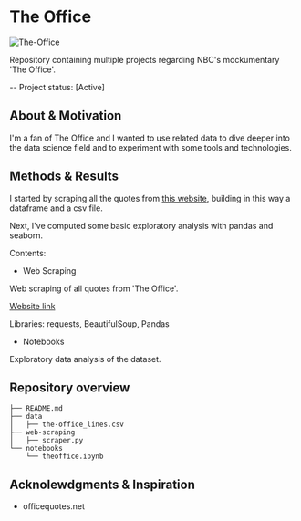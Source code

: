 # The Office

![The-Office](https://www.bardown.com/polopoly_fs/1.951196!/fileimage/httpImage/image.png_gen/derivatives/landscape_620/michael-scott.png)

Repository containing multiple projects regarding NBC's mockumentary 'The Office'.

-- Project status: [Active]

## About & Motivation

I'm a fan of The Office and I wanted to use related data to dive deeper into the data science field and to experiment with some tools and technologies.

## Methods & Results

<!-- (Provide more detailed overview of the project. Talk a bit about your data sources and what questions and hypothesis you are exploring. What specific data analysis/visualization and modelling work are you using to solve the problem? What blockers and challenges are you facing? Feel free to number or bullet point things here) -->

I started by scraping all the quotes from [this website](https://www.officequotes.net/), building in this way a dataframe and a csv file.

Next, I've computed some basic exploratory analysis with pandas and seaborn.

Contents:

- Web Scraping

Web scraping of all quotes from 'The Office'.

[Website link](https://www.officequotes.net/)

Libraries: requests, BeautifulSoup, Pandas

- Notebooks

Exploratory data analysis of the dataset.

## Repository overview

```
├── README.md
├── data
│   ├── the-office_lines.csv
├── web-scraping
│   ├── scraper.py
└── notebooks
    └── theoffice.ipynb
```

## Acknolewdgments & Inspiration

- officequotes.net